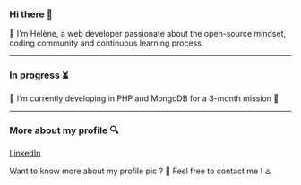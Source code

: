### Hi there 👋


 :herb:  I'm Hélène, a web developer passionate about the open-source mindset, coding community and continuous learning process.

 ---
 
###  In progress  :hourglass_flowing_sand:


 :eyes:  I’m currently developing in PHP and MongoDB for a 3-month mission :eyes:
 
 ---
 
###  More about my profile :mag:

[LinkedIn](https://www.linkedin.com/in/hbaudrand/)

Want to know more about my profile pic ? :bento: Feel free to contact me ! :hotsprings:
